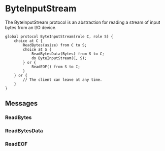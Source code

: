 ByteInputStream
===============

The ByteInputStream protocol is an abstraction for reading a stream of input bytes from an I/O device.

```scribble
global protocol ByteInputStream(role C, role S) {
	choice at C {
		ReadBytes(usize) from C to S;
		choice at S {
			ReadBytesData(Bytes) from S to C;
			do ByteInputStream(C, S);
		} or {
			ReadEOF() from S to C;
		}
	} or {
		// The client can leave at any time.
	}
}
```

Messages
--------

### ReadBytes

### ReadBytesData

### ReadEOF
